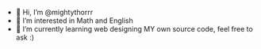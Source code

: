 - 👋 Hi, I’m @mightythorrr
- 👀 I’m interested in Math and English
- 🌱 I’m currently learning web designing
MY own source code, feel free to ask :)
<!--- MY own source code, feel free to ask :)
